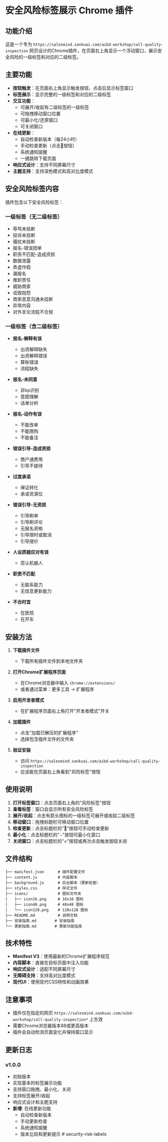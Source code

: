 # 安全风险标签展示 Chrome 插件

## 功能介绍

这是一个专为 `https://salesmind.sankuai.com/aibd-workshop/call-quality-inspection` 网页设计的Chrome插件，在页面右上角显示一个浮动窗口，展示安全风险的一级标签和对应的二级标签。

## 主要功能

- **按钮触发**：在页面右上角显示触发按钮，点击后显示标签窗口
- **标签展示**：显示完整的一级标签和对应的二级标签
- **交互功能**：
  - 可展开/收起有二级标签的一级标签
  - 可拖拽移动窗口位置
  - 可最小化/还原窗口
  - 可关闭窗口
- **在线更新**：
  - 自动检查新版本（每24小时）
  - 手动检查更新（点击🔄按钮）
  - 系统通知提醒
  - 一键跳转下载页面
- **响应式设计**：支持不同屏幕尺寸
- **主题支持**：支持深色模式和高对比度模式

## 安全风险标签内容

插件包含以下安全风险标签：

### 一级标签（无二级标签）
- 辱骂未挂断
- 投诉未挂断
- 骚扰未挂断
- 报名-错误团单
- 职责不匹配-造成资损
- 数据泄露
- 弄虚作假
- 漏报名
- 推卸责任
- 威胁商家
- 诋毁抱怨
- 商家恶意沟通未挂断
- 异常内容
- 对外言论流程不合规

### 一级标签（含二级标签）
- **报名-解释有误**
  - 出资解释缺失
  - 出资解释错误
  - 算账错误
  - 流程缺失

- **报名-未同意**
  - 非kp识别
  - 意图理解
  - 话单分析

- **报名-动作有误**
  - 不能改单
  - 不能限购
  - 不能备注

- **错误引导-造成资损**
  - 商户通费用
  - 引导不接待

- **过度承诺**
  - 保证转化
  - 承诺资源位

- **错误引导-无资损**
  - 引导刷单
  - 引导刷评论
  - 无报名资格
  - 引导限时或取消
  - 引导提价

- **人设质疑应对有误**
  - 否认机器人

- **职责不匹配**
  - 无联系能力
  - 无信息更新能力

- **不合时宜**
  - 在医院
  - 在开车

## 安装方法

1. **下载插件文件**
   - 下载所有插件文件到本地文件夹

2. **打开Chrome扩展程序页面**
   - 在Chrome浏览器中输入 `chrome://extensions/`
   - 或者通过菜单：更多工具 → 扩展程序

3. **启用开发者模式**
   - 在扩展程序页面右上角打开"开发者模式"开关

4. **加载插件**
   - 点击"加载已解压的扩展程序"
   - 选择包含插件文件的文件夹

5. **验证安装**
   - 访问 `https://salesmind.sankuai.com/aibd-workshop/call-quality-inspection`
   - 应该能在页面右上角看到"风险标签"按钮

## 使用说明

1. **打开标签窗口**：点击页面右上角的"风险标签"按钮
2. **查看标签**：窗口会显示所有安全风险标签
3. **展开/收起**：点击有箭头图标的一级标签可展开或收起二级标签
4. **移动窗口**：拖拽标题栏可移动窗口位置
5. **检查更新**：点击标题栏的"🔄"按钮可手动检查更新
6. **最小化**：点击标题栏的"−"按钮可最小化窗口
7. **关闭窗口**：点击标题栏的"×"按钮或再次点击触发按钮关闭

## 文件结构

```
├── manifest.json      # 插件配置文件
├── content.js         # 内容脚本
├── background.js      # 后台脚本（更新检查）
├── styles.css         # 样式文件
├── icons/             # 图标文件夹
│   ├── icon16.png     # 16x16 图标
│   ├── icon48.png     # 48x48 图标
│   └── icon128.png    # 128x128 图标
├── README.md          # 说明文档
├── 安装指南.md        # 安装指南
└── 更新指南.md        # 更新功能指南
```

## 技术特性

- **Manifest V3**：使用最新的Chrome扩展程序规范
- **内容脚本**：直接在目标页面中注入功能
- **响应式设计**：适配不同屏幕尺寸
- **无障碍支持**：支持高对比度模式
- **现代UI**：使用现代CSS特性和动画效果

## 注意事项

- 插件仅在指定的网页 `https://salesmind.sankuai.com/aibd-workshop/call-quality-inspection*` 上生效
- 需要Chrome浏览器版本88或更高版本
- 插件会自动检测页面变化并保持窗口显示

## 更新日志

### v1.0.0
- 初始版本
- 实现基本的标签展示功能
- 支持窗口拖拽、最小化、关闭
- 支持标签展开/收起
- 响应式设计和主题支持
- **新增**: 在线更新功能
  - 自动检查新版本
  - 手动更新检查
  - 系统通知提醒
  - 版本比较和更新提示
#   s e c u r i t y - r i s k - l a b e l s  
 